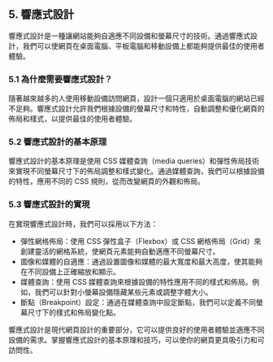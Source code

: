 ## 5. 響應式設計

響應式設計是一種讓網站能夠自適應不同設備和螢幕尺寸的技術。通過響應式設計，我們可以使網頁在桌面電腦、平板電腦和移動設備上都能夠提供最佳的使用者體驗。

### 5.1 為什麼需要響應式設計？

隨著越來越多的人使用移動設備訪問網頁，設計一個只適用於桌面電腦的網站已經不足夠。響應式設計允許我們根據設備的螢幕尺寸和特性，自動調整和優化網頁的佈局和樣式，以提供最佳的使用者體驗。

### 5.2 響應式設計的基本原理

響應式設計的基本原理是使用 CSS 媒體查詢（media queries）和彈性佈局技術來實現不同螢幕尺寸下的佈局調整和樣式變化。通過媒體查詢，我們可以根據設備的特性，應用不同的 CSS 規則，從而改變網頁的外觀和佈局。

### 5.3 響應式設計的實現

在實現響應式設計時，我們可以採用以下方法：

- 彈性網格佈局：使用 CSS 彈性盒子（Flexbox）或 CSS 網格佈局（Grid）來創建靈活的網格系統，使網頁元素能夠自動適應不同螢幕尺寸。
- 圖像和媒體的自適應：通過設置圖像和媒體的最大寬度和最大高度，使其能夠在不同設備上正確縮放和顯示。
- 媒體查詢：使用 CSS 媒體查詢來根據設備的特性應用不同的樣式和佈局。例如，我們可以針對小螢幕設備隱藏某些元素或調整字體大小。
- 斷點（Breakpoint）設定：通過在媒體查詢中設定斷點，我們可以定義不同螢幕尺寸下的樣式和佈局變化點。

響應式設計是現代網頁設計的重要部分，它可以提供良好的使用者體驗並適應不同設備的需求。掌握響應式設計的基本原理和技巧，可以使你的網頁更具吸引力和可訪問性。